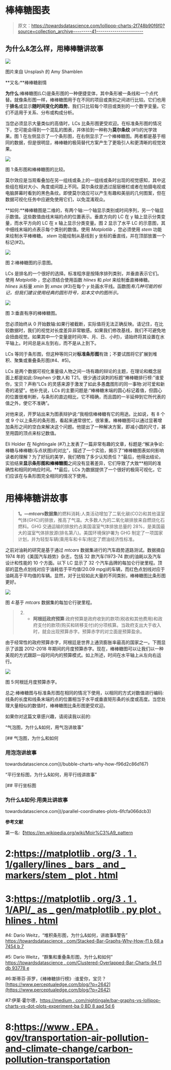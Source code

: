 # 棒棒糖图表

> 原文：<https://towardsdatascience.com/lollipop-charts-2f748b90f6f0?source=collection_archive---------41----------------------->

## **为什么&怎么样，用棒棒糖讲故事**

![](img/34d493fb9aa13e92378147164bb321db.png)

图片来自 Unsplash 的 Amy Shamblen

**又名:**棒棒糖剧情

**为什么**:棒棒糖图(LC)是条形图的一种便捷变体，其中条形被一条线和一个点代替。就像条形图一样，棒棒糖图用于在不同的项目或类别之间进行比较。它们也用于**排名**或显示**随时间变化的趋势**。我们只比较每个项目或类别的一个数字变量。它们不适用于关系、分布或构成分析。

当您必须显示大量类似的高值时，LCs 比条形图更受欢迎。在标准条形图的情况下，您可能会得到一个混乱的图表，并体验到一种称为**莫尔条纹** (#1)的光学效果。图 1 在左侧显示了一个条形图，在右侧显示了一个棒棒糖图。两者都是基于相同的数据，但是很明显，棒棒糖的极简替代方案产生了更吸引人和更清晰的视觉效果。

![](img/41391b541b9a92fbb1110353dd468fc1.png)

图 1:条形图和棒棒糖图的比较。

莫尔效应是当观看叠加在另一组线或条上的一组线或条时出现的视觉感知，其中这些组在相对大小、角度或间距上不同。莫尔条纹是透过层层栅栏或者在拍摄电视或电脑屏幕时看到的黑色条纹。即使莫尔效应可以产生有趣和美丽的几何图案，但在数据可视化任务中应避免使用它们，以免混淆观众。

**如何:**棒棒糖图是二维的，有两个轴:一个轴显示类别或时间序列，另一个轴显示数值。这些数值由线末端的点的位置表示。垂直方向的 LC 在 y 轴上显示分类变量，而水平方向的 LC 在 x 轴上显示分类变量。图 2 显示了水平 LC 的示意图，其中细线末端的点表示每个类别的数值。使用 *Matplotlib* ，您必须使用 *stem* 功能来绘制水平棒棒糖。 *stem* 功能绘制从基线到 y 坐标的垂直线，并在顶部放置一个标记(#2)。

![](img/4d751ebaf69ec11296681063d404435d.png)

图 2:棒棒糖图的示意图。

LCs 是排名的一个很好的选择。标准程序是按降序排列类别，并垂直表示它们。使用 *Matplotlib* ，您必须结合使用函数 *hlines* 和 *plot* 来绘制垂直棒棒糖。 *hlines* 从标量 *xmin* 到 *xmax* (#3)在每个 *y* 处画水平线。函数图*有几种可能的标记，但我们建议使用经典的圆形符号，如本文中的图所示。*

![](img/f10e610307ea0d2c4dcaecbfbb255d07.png)

图 3:垂直有序的棒棒糖图。

您必须始终从 0 开始数轴:如果行被截断，实际值将无法正确反映。请记住，在比较数据时，我们的视觉对长度差异非常敏感。如果我们修改基线，我们不可避免地会扭曲视觉。如果其中一个变量是时间(年、月、日、小时)，请始终将其设置在水平轴上。时间总是从左到右，而不是从上到下。

LCs 等同于条形图，但这种等同只对**标准条形图**有效；不要试图将它扩展到堆积、聚集或重叠条形图(#4、#5)。

LCs 是两个数据可视化重量级人物之间一场有趣的辩论的主题，在理论和概念层面上都是如此:Stephen 少数人和 T21。很少通过讽刺的标题“棒棒糖排行榜:”谁爱你，宝贝？声称“LCs 的灵感来源于激发了如此多愚蠢图形的同一事物:对可爱和新奇的渴望”。他补充说，LCs 的主要问题是:“棒棒糖末端的圆心标记着值，但圆心的位置很难判断，与条形的直边相比，它不精确，而且圆的一半延伸到它所代表的值之外，使它不准确”。

对他来说，开罗站出来为图表辩护说:“我相信棒棒糖有它的用途。比如说，有 8 个或 9 个以上条形的条形图，看起来通常很忙，很笨重。棒棒糖图可以通过显著增加条形之间的空白来解决这个问题。他提出了一种解决方案，即减小圆的尺寸，甚至用圆的顶点来标记数值。

Eli Holder 在 Nightingale (#7)上发表了一篇非常有趣的文章，标题是:“解决争论:棒糖与棒棒糖(与点状图)的对比”，描述了一个实验，揭示了“棒棒糖图表如何影响读者的理解？为了好玩的美学，我们牺牲了多少认知责任？”最后，他得出结论，实验结果**显示条形图和棒棒糖图**之间没有显著差异，它们导致了大致**相同的准确性和相同的响应时间。**最后，LCs 为数据提供了一个很好的极简可视化，它们应该在与条形图完全相同的情况下使用。

# **用棒棒糖讲故事**

> **1。—*mtcars*数据集**的燃料消耗:人类活动增加了二氧化碳(CO2)和其他温室气体(GHC)的排放，推高了气温。大多数人为的二氧化碳排放来自燃烧化石燃料。GHG 交通运输的排放约占美国温室气体排放总量的 28%，是美国最大的温室气体排放源(排名第八)。美国环境保护署为 GHG 制定了一项国家计划，并为轻型车辆(乘用车和卡车)制定了燃油经济性标准。

之前对油耗的研究是基于通过 *mtcars* 数据集进行的汽车趋势道路测试。数据摘自 1974 年的《美国汽车趋势》杂志，包括 32 款汽车(1973-74 款)的油耗以及汽车设计和性能的 10 个方面。以下 LC 显示了 32 个汽车品牌的每加仑行驶里程。顶部的蓝色点划线对应于油耗低于平均值(20.09 mpg)的车辆，而红色点划线对应于油耗高于平均值的车辆。显然，对于比较如此大量的不同类别，棒棒糖图比条形图更好。

![](img/ad572deeea08c17752a86d81f6dabc70.png)

图 4:基于 *mtcars* 数据集的每加仑行驶里程。

> 2. - **阿根廷政府预算**:政府预算是政府收到的款项(税收和其他费用)和政府支付的款项(购买和转移支付)的分项核算。当政府支出大于收入时，就会出现预算赤字。预算赤字的对立面是预算盈余。

由于经常性的政府预算赤字，阿根廷是世界上通货膨胀率最高的国家之一。下图显示了该国 2012-2018 年期间的月度预算赤字。现在，棒棒糖图可以让我们以一种美观的方式跟踪一段时间内的预算模式。如上所述，时间在水平轴上从左向右运行。

![](img/2a30b37c978cbed14a37f9903effcc2d.png)

图 5:阿根廷月度预算赤字。

总之:棒棒糖图与标准条形图在相同的情况下使用，以相同的方式对数值进行编码:线条的长度和线条末端的点的位置相当于水平或垂直矩形条的长度或高度。当您处理大量相似的数值时，棒棒糖图比条形图更受欢迎。

如果你对这篇文章感兴趣，请阅读我以前的:

“气泡图，为什么&如何，用气泡讲故事”

[](/bubble-charts-why-how-f96d2c86d167) [## 气泡图，为什么和如何

### 用泡泡讲故事

towardsdatascience.com](/bubble-charts-why-how-f96d2c86d167) 

“平行坐标图，为什么&如何，用平行线讲故事”

[](/parallel-coordinates-plots-6fcfa066dcb3) [## 平行坐标图

### 为什么&如何:用类比讲故事

towardsdatascience.com](/parallel-coordinates-plots-6fcfa066dcb3) 

**参考文献**

第一名:【https://en.wikipedia.org/wiki/Moir%C3%A9_pattern 

# 2:[https://matplotlib . org/3 . 1 . 1/gallery/lines _ bars _ and _ markers/stem _ plot . html](https://matplotlib.org/3.1.1/gallery/lines_bars_and_markers/stem_plot.html)

# 3:[https://matplotlib . org/3 . 1 . 1/API/_ as _ gen/matplotlib . py plot . hlines . html](https://matplotlib.org/3.1.1/api/_as_gen/matplotlib.pyplot.hlines.html)

#4: Darío Weitz，“堆积条形图，为什么&如何，讲故事&警告”
[https://towardsdatascience . com/Stacked-Bar-Graphs-Why-How-f1 b 68 a 7454 b 7](/stacked-bar-graphs-why-how-f1b68a7454b7)

#5: Darío Weitz，“群集和重叠条形图，为什么和如何”
[https://towardsdatascience . com/Clustered-Overlapped-Bar-Charts-94 f1 db 93778 e](/clustered-overlapped-bar-charts-94f1db93778e)

#6:斯蒂芬·菲罗，《棒棒糖排行榜》:谁爱你，宝贝？
[https://www.perceptualedge.com/blog/?p=2642](https://www.perceptualedge.com/blog/?p=2642)

#7:伊莱·霍尔德，[https://medium . com/nightingale/bar-graphs-vs-lollipop-charts-vs-dot-plots-experiment-ba 0 BD 8 aad 5d 6](https://medium.com/nightingale/bar-graphs-vs-lollipop-charts-vs-dot-plots-experiment-ba0bd8aad5d6)

# 8:[https://www . EPA . gov/transportation-air-pollution-and-climate-change/carbon-pollution-transportation](https://www.epa.gov/transportation-air-pollution-and-climate-change/carbon-pollution-transportation)